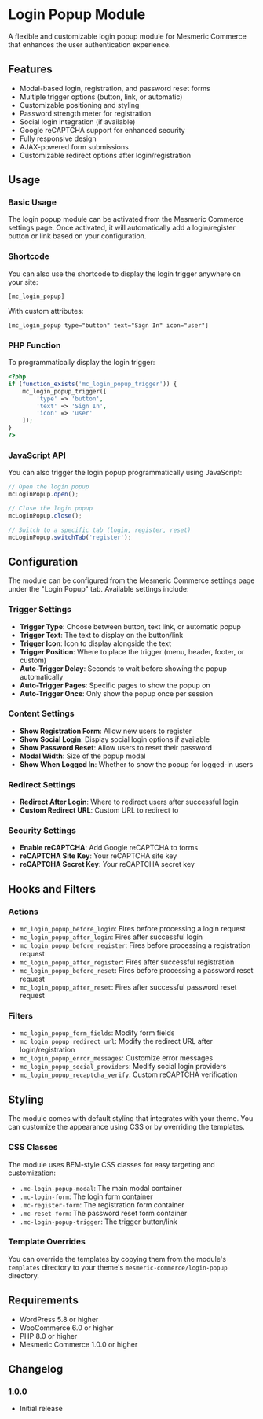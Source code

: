 # Login Popup Module

A flexible and customizable login popup module for Mesmeric Commerce that enhances the user authentication experience.

## Features

- Modal-based login, registration, and password reset forms
- Multiple trigger options (button, link, or automatic)
- Customizable positioning and styling
- Password strength meter for registration
- Social login integration (if available)
- Google reCAPTCHA support for enhanced security
- Fully responsive design
- AJAX-powered form submissions
- Customizable redirect options after login/registration

## Usage

### Basic Usage

The login popup module can be activated from the Mesmeric Commerce settings page. Once activated, it will automatically add a login/register button or link based on your configuration.

### Shortcode

You can also use the shortcode to display the login trigger anywhere on your site:

```
[mc_login_popup]
```

With custom attributes:

```
[mc_login_popup type="button" text="Sign In" icon="user"]
```

### PHP Function

To programmatically display the login trigger:

```php
<?php
if (function_exists('mc_login_popup_trigger')) {
    mc_login_popup_trigger([
        'type' => 'button',
        'text' => 'Sign In',
        'icon' => 'user'
    ]);
}
?>
```

### JavaScript API

You can also trigger the login popup programmatically using JavaScript:

```javascript
// Open the login popup
mcLoginPopup.open();

// Close the login popup
mcLoginPopup.close();

// Switch to a specific tab (login, register, reset)
mcLoginPopup.switchTab('register');
```

## Configuration

The module can be configured from the Mesmeric Commerce settings page under the "Login Popup" tab. Available settings include:

### Trigger Settings

- **Trigger Type**: Choose between button, text link, or automatic popup
- **Trigger Text**: The text to display on the button/link
- **Trigger Icon**: Icon to display alongside the text
- **Trigger Position**: Where to place the trigger (menu, header, footer, or custom)
- **Auto-Trigger Delay**: Seconds to wait before showing the popup automatically
- **Auto-Trigger Pages**: Specific pages to show the popup on
- **Auto-Trigger Once**: Only show the popup once per session

### Content Settings

- **Show Registration Form**: Allow new users to register
- **Show Social Login**: Display social login options if available
- **Show Password Reset**: Allow users to reset their password
- **Modal Width**: Size of the popup modal
- **Show When Logged In**: Whether to show the popup for logged-in users

### Redirect Settings

- **Redirect After Login**: Where to redirect users after successful login
- **Custom Redirect URL**: Custom URL to redirect to

### Security Settings

- **Enable reCAPTCHA**: Add Google reCAPTCHA to forms
- **reCAPTCHA Site Key**: Your reCAPTCHA site key
- **reCAPTCHA Secret Key**: Your reCAPTCHA secret key

## Hooks and Filters

### Actions

- `mc_login_popup_before_login`: Fires before processing a login request
- `mc_login_popup_after_login`: Fires after successful login
- `mc_login_popup_before_register`: Fires before processing a registration request
- `mc_login_popup_after_register`: Fires after successful registration
- `mc_login_popup_before_reset`: Fires before processing a password reset request
- `mc_login_popup_after_reset`: Fires after successful password reset request

### Filters

- `mc_login_popup_form_fields`: Modify form fields
- `mc_login_popup_redirect_url`: Modify the redirect URL after login/registration
- `mc_login_popup_error_messages`: Customize error messages
- `mc_login_popup_social_providers`: Modify social login providers
- `mc_login_popup_recaptcha_verify`: Custom reCAPTCHA verification

## Styling

The module comes with default styling that integrates with your theme. You can customize the appearance using CSS or by overriding the templates.

### CSS Classes

The module uses BEM-style CSS classes for easy targeting and customization:

- `.mc-login-popup-modal`: The main modal container
- `.mc-login-form`: The login form container
- `.mc-register-form`: The registration form container
- `.mc-reset-form`: The password reset form container
- `.mc-login-popup-trigger`: The trigger button/link

### Template Overrides

You can override the templates by copying them from the module's `templates` directory to your theme's `mesmeric-commerce/login-popup` directory.

## Requirements

- WordPress 5.8 or higher
- WooCommerce 6.0 or higher
- PHP 8.0 or higher
- Mesmeric Commerce 1.0.0 or higher

## Changelog

### 1.0.0
- Initial release

